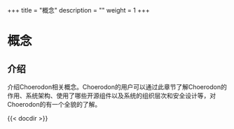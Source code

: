 +++
title = "概念"
description = ""
weight = 1
+++

# 概念

## 介绍
介绍Choerodon相关概念。Choerodon的用户可以通过此章节了解Choerodon的作用、系统架构、使用了哪些开源组件以及系统的组织层次和安全设计等，对Choerodon的有一个全貌的了解。

{{< docdir >}}